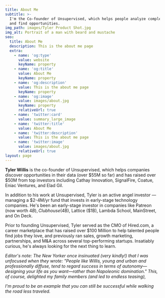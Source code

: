 ```yaml
---
title: About Me
subtitle: >-
  I'm the Co-founder of Unsupervised, which helps people analyze complex data
  and find opportunities.
img_path: images/Tyler Product Shot.jpg
img_alt: Portrait of a man with beard and mustache
seo:
  title: About Me
  description: This is the about me page
  extra:
    - name: 'og:type'
      value: website
      keyName: property
    - name: 'og:title'
      value: About Me
      keyName: property
    - name: 'og:description'
      value: This is the about me page
      keyName: property
    - name: 'og:image'
      value: images/about.jpg
      keyName: property
      relativeUrl: true
    - name: 'twitter:card'
      value: summary_large_image
    - name: 'twitter:title'
      value: About Me
    - name: 'twitter:description'
      value: This is the about me page
    - name: 'twitter:image'
      value: images/about.jpg
      relativeUrl: true
layout: page
---
```

**Tyler Willis** is the co-founder of Unsupervised, which helps companies discover opportunities in their data (over $55M so far) and has raised over $50M from top investors including Cathay Innovation, SignalFire, Coatue, Eniac Ventures, and Elad Gil.

In addition to his work at Unsupervised, Tyler is an active angel investor — managing a $2-4M/yr fund that invests in early-stage technology companies. He's been an early-stage investor in companies like Patreon (now worth $4B), Clubhouse ($4B), Lattice ($1B), Lambda School, MainStreet, and On Deck.

Prior to founding Unsupervised, Tyler served as the CMO of Hired.com, a career marketplace that has raised over $100 Million to help talented people find jobs they love, and previously ran sales, growth marketing, partnerships, and M\&A across several top-performing startups. Insatiably curious, he's always looking for the next thing to learn.

*Editor's note: The New Yorker once insinuated (very kindly!) that I was unfocused when they wrote: "People like Willis, young and urban and professionally diffuse, tend to regard success in terms of autonomy—designing your life as you want—rather than Napoleonic domination." This, of course, delighted my family members (and led to endless teasing),*

*I'm proud to be an example that you can still be successful while walking the road less traveled.*
